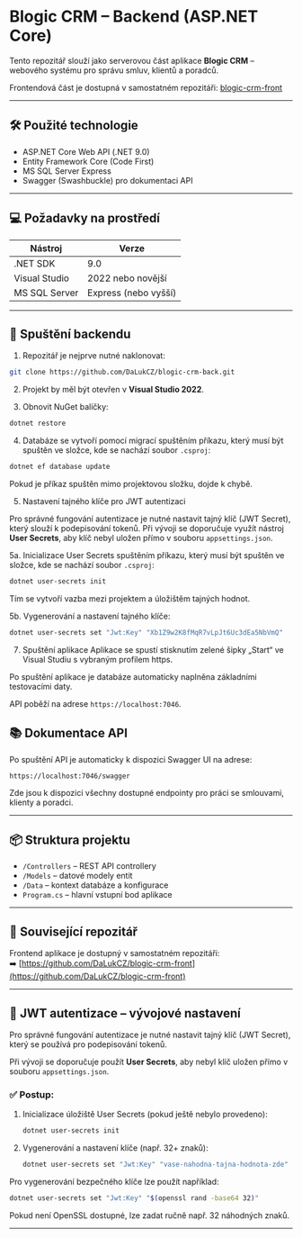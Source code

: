 # Blogic CRM – Backend (ASP.NET Core)

Tento repozitář slouží jako serverovou část aplikace **Blogic CRM** – webového systému pro správu smluv, klientů a poradců.

Frontendová část je dostupná v samostatném repozitáři: [blogic-crm-front](https://github.com/DaLukCZ/blogic-crm-front)

---

## 🛠️ Použité technologie

- ASP.NET Core Web API (.NET 9.0)
- Entity Framework Core (Code First)
- MS SQL Server Express
- Swagger (Swashbuckle) pro dokumentaci API

---

## 💻 Požadavky na prostředí

| Nástroj             | Verze               |
|---------------------|---------------------|
| .NET SDK            | 9.0                 |
| Visual Studio       | 2022 nebo novější   |
| MS SQL Server       | Express (nebo vyšší)|

---

## 🚀 Spuštění backendu

1. Repozitář je nejprve nutné naklonovat:

```bash
git clone https://github.com/DaLukCZ/blogic-crm-back.git
```

2. Projekt by měl být otevřen v **Visual Studio 2022**.

3. Obnovit NuGet balíčky:

```bash
dotnet restore
```

4. Databáze se vytvoří pomocí migrací spuštěním příkazu, který musí být spuštěn ve složce, kde se nachází soubor `.csproj`:

```bash
dotnet ef database update
```

Pokud je příkaz spuštěn mimo projektovou složku, dojde k chybě.

5. Nastavení tajného klíče pro JWT autentizaci

Pro správné fungování autentizace je nutné nastavit tajný klíč (JWT Secret), který slouží k podepisování tokenů.
Při vývoji se doporučuje využít nástroj **User Secrets**, aby klíč nebyl uložen přímo v souboru `appsettings.json`.

5a. Inicializace User Secrets spuštěním příkazu, který musí být spuštěn ve složce, kde se nachází soubor `.csproj`:

```bash
dotnet user-secrets init
```

Tím se vytvoří vazba mezi projektem a úložištěm tajných hodnot.

5b. Vygenerování a nastavení tajného klíče:

```bash
dotnet user-secrets set "Jwt:Key" "Xb1Z9w2K8fMqR7vLpJt6Uc3dEa5NbVmQ"
```
7. Spuštění aplikace
Aplikace se spustí stisknutím zelené šipky „Start“ ve Visual Studiu s vybraným profilem https.

Po spuštění aplikace je databáze automaticky naplněna základními testovacími daty.

API poběží na adrese `https://localhost:7046`.

## 📚 Dokumentace API

Po spuštění API je automaticky k dispozici Swagger UI na adrese:

```
https://localhost:7046/swagger
```

Zde jsou k dispozici všechny dostupné endpointy pro práci se smlouvami, klienty a poradci.

---

## 📦 Struktura projektu

- `/Controllers` – REST API controllery
- `/Models` – datové modely entit
- `/Data` – kontext databáze a konfigurace
- `Program.cs` – hlavní vstupní bod aplikace

---

## 🔗 Související repozitář

Frontend aplikace je dostupný v samostatném repozitáři:  
➡️ [https://github.com/DaLukCZ/blogic-crm-front](https://github.com/DaLukCZ/blogic-crm-front)

---

## 🔐 JWT autentizace – vývojové nastavení

Pro správné fungování autentizace je nutné nastavit tajný klíč (JWT Secret), který se používá pro podepisování tokenů.

Při vývoji se doporučuje použít **User Secrets**, aby nebyl klíč uložen přímo v souboru `appsettings.json`.

### ✅ Postup:

1. Inicializace úložiště User Secrets (pokud ještě nebylo provedeno):

   ```bash
   dotnet user-secrets init
   ```

2. Vygenerování a nastavení klíče (např. 32+ znaků):

   ```bash
   dotnet user-secrets set "Jwt:Key" "vase-nahodna-tajna-hodnota-zde"
   ```

Pro vygenerování bezpečného klíče lze použít například:

```bash
dotnet user-secrets set "Jwt:Key" "$(openssl rand -base64 32)"
```

Pokud není OpenSSL dostupné, lze zadat ručně např. 32 náhodných znaků.

---
